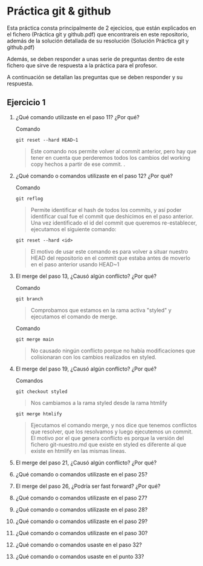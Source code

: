 # Práctica git & github

Esta práctica consta principalmente de 2 ejecicios, que están explicados en el fichero (Práctica git y github.pdf) que encontrareis en este repositorio, además de la solución detallada de su resolución (Solución Práctica git y github.pdf)

Además, se deben responder a unas serie de preguntas dentro de este fichero que sirve de respuesta a la práctica para el profesor. 

A continuación se detallan las preguntas que se deben responder y su respuesta.

## Ejercicio 1

1. ¿Qué comando utilizaste en el paso 11? ¿Por qué?
   
   Comando

   ```
   git reset --hard HEAD~1
   ```

   >Este comando nos permite volver al commit anterior, pero hay que tener en cuenta que perderemos todos los cambios del working copy hechos a partir de ese commit. .

2. ¿Qué comando o comandos utilizaste en el paso 12? ¿Por qué?
   
   Comando

   ```
   git reflog
   ```

   >Permite identificar el hash de todos los commits, y así poder identificar cual fue el commit que deshicimos en el paso anterior. Una vez identificado el id del commit que queremos re-establecer, ejecutamos el siguiente comando:

   ```
   git reset --hard <id>
   ```
   >El motivo de usar este comando es para volver a situar nuestro HEAD del repositorio en el commit que estaba antes de moverlo en el paso anterior usando HEAD~1

3. El merge del paso 13, ¿Causó algún conflicto? ¿Por qué?
   
   Comando

   ```
   git branch
   ```

   >Comprobamos que estamos en la rama activa "styled" y ejecutamos el comando de merge.

   Comando
   ```
   git merge main
   ```

   >No causado ningún conflicto porque no había modificaciones que colisionaran con los cambios realizados en styled.

4. El merge del paso 19, ¿Causó algún conflicto? ¿Por qué?
   
    Comandos

    ```
    git checkout styled
    ```

    > Nos cambiamos a la rama styled desde la rama htmlify

    ```
    git merge htmlify
    ```

    > Ejecutamos el comando merge, y nos dice que tenemos conflictos que resolver, que los resolvamos y luego ejecutemos un commit.
    > El motivo por el que genera conflicto es porque la versión del fichero git-nuestro.md que existe en styled es diferente al que existe en htmlify en las mismas lineas.

5. El merge del paso 21, ¿Causó algún conflicto? ¿Por qué?
6. ¿Qué comando o comandos utilizaste en el paso 25?
7. El merge del paso 26, ¿Podría ser fast forward? ¿Por qué?
8. ¿Qué comando o comandos utilizaste en el paso 27?
9.  ¿Qué comando o comandos utilizaste en el paso 28?
10. ¿Qué comando o comandos utilizaste en el paso 29?
11. ¿Qué comando o comandos utilizaste en el paso 30?
12. ¿Qué comando o comandos usaste en el paso 32?
13. ¿Qué comando o comandos usaste en el punto 33?